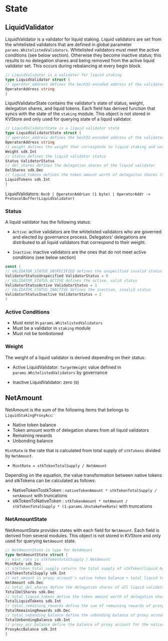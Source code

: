 <!-- order: 2 -->

# State

## LiquidValidator

LiquidValidator is a validator for liquid staking. Liquid validators are set from the whitelisted validators that are
defined in global parameter `params.WhitelistedValidators`. Whitelisted validators must meet the active conditions (see
below section). Otherwise they become inactive status; this results to no delegation shares and being removed from the
active liquid validator set. This occurs during rebalancing at every begin block.

```go
// LiquidValidator is a validator for liquid staking
type LiquidValidator struct {
// operator_address defines the bech32-encoded address of the validator operator
OperatorAddress string
}
```

LiquidValidatorState contains the validator's state of status, weight, delegation shares, and liquid tokens. Each field
has derived function that syncs with the state of the `staking` module. This object is not stored in KVStore and only
used for querying state of a liquid validator.

```go
// LiquidValidatorState is a liquid validator state
type LiquidValidatorState struct {
// operator_address defines the bech32-encoded address of the validator operator
OperatorAddress string
// weight defines the weight that corresponds to liquid staking and unstaking amount
Weight sdk.Int
// status defines the liquid validator status
Status ValidatorStatus
// del_shares defines the delegation shares of the liquid validator
DelShares sdk.Dec
// liquid_tokens defines the token amount worth of delegaiton shares (slashing applied amount)
LiquidTokens sdk.Int
}
```

LiquidValidators: `0xc0 | OperatorAddrLen (1 byte) | OperatorAddr -> ProtocolBuffer(LiquidValidator)`

### Status

A liquid validator has the following status:

- `Active`: active validators are the whitelisted validators who are governed and elected by governance process.
  Delegators' delegations are distributed to all liquid validators that correspond to their weight.

- `Inactive`: inactive validators are the ones that do not meet active conditions (see below section)

```go
const (
// VALIDATOR_STATUS_UNSPECIFIED defines the unspecified invalid status
ValidatorStatusUnspecified ValidatorStatus = 0
// VALIDATOR_STATUS_ACTIVE defines the active, valid status
ValidatorStatusActive ValidatorStatus = 1
// VALIDATOR_STATUS_INACTIVE defines the inactive, invalid status
ValidatorStatusInactive ValidatorStatus = 2
)
```

### Active Conditions

- Must exist in `params.WhitelistedValidators`
- Must be a validator in `staking` module
- Must not be tombstoned

### Weight

The weight of a liquid validator is derived depending on their status:

- Active LiquidValidator: `TargetWeight` value defined in `params.WhitelistedValidators` by governance

- Inactive LiquidValidator: zero (`0`)

## NetAmount

NetAmount is the sum of the following items that belongs to `LiquidStakingProxyAcc`:

- Native token balance
- Token amount worth of delegation shares from all liquid validators
- Remaining rewards
- Unbonding balance

`MintRate` is the rate that is calculated from total supply of `stkTokens` divided by `NetAmount`.

- `MintRate = stkTokenTotalSupply / NetAmount`

Depending on the equation, the value transformation between native tokens and stkTokens can be calculated as follows:

- NativeTokenTostkToken : `nativeTokenAmount * stkTokenTotalSupply / netAmount` with truncations
- stkTokenToNativeToken : `stkTokenAmount * netAmount / stkTokenTotalSupply * (1-params.UnstakeFeeRate)` with
  truncations

### NetAmountState

NetAmountState provides states with each field for `NetAmount`. Each field is derived from several modules. This object
is not stored in KVStore and only used for querying `NetAmount` state.

```go
// NetAmountState is type for NetAmount
type NetAmountState struct {
// mint_rate is stkTokenTotalSupply / NetAmount
MintRate sdk.Dec
// stkToken_total_supply returns the total supply of stkToken(liquid_bond_denom)
stkTokenTotalSupply sdk.Int
// net_amount is proxy account's native token balance + total liquid tokens + total remaining rewards + total unbonding balance
NetAmount sdk.Dec
// total_del_shares define the delegation shares of all liquid validators
TotalDelShares sdk.Dec
// total_liquid_tokens define the token amount worth of delegation shares of all liquid validator (slashing applied amount)
TotalLiquidTokens sdk.Int
// total_remaining_rewards define the sum of remaining rewards of proxy account by all liquid validators
TotalRemainingRewards sdk.Dec
// total_unbonding_balance define the unbonding balance of proxy account by all liquid validator (slashing applied amount)
TotalUnbondingBalance sdk.Int
// proxy_acc_balance define the balance of proxy account for the native token
ProxyAccBalance sdk.Int
}
```
